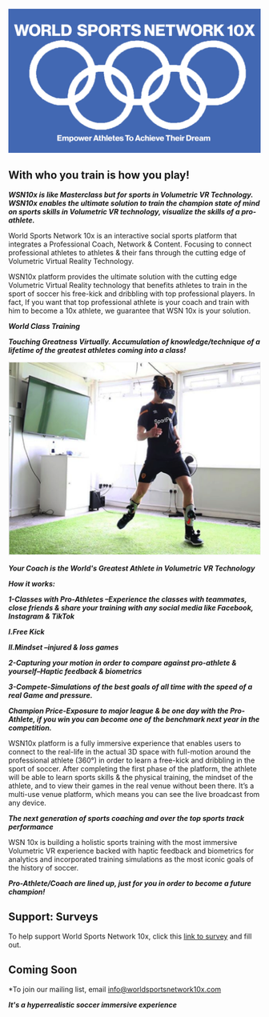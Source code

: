 


![](/images/leeslogojpeg.jpg)




       


## With who you train is how you play!

***WSN10x is like Masterclass but for sports in Volumetric VR Technology. WSN10x enables the ultimate solution to train the champion state of mind on sports skills in Volumetric VR technology, visualize the skills of a pro-athlete.***

World Sports Network 10x is an interactive social sports platform that integrates a Professional Coach, Network & Content. Focusing to connect professional athletes to athletes & their fans through the cutting edge of Volumetric Virtual Reality Technology.

WSN10x platform provides the ultimate solution with the cutting edge Volumetric Virtual Reality technology that benefits athletes to train in the sport of soccer his free-kick and dribbling with top professional players. In fact, If you want that top professional athlete is your coach and train with him to become a 10x athlete, we guarantee that WSN 10x is your solution. 

***World Class Training***

***Touching Greatness Virtually. Accumulation of knowledge/technique of a lifetime of the greatest athletes coming into a class!***


![](/images/solution.jpg.png)

***Your Coach is the World's Greatest Athlete in Volumetric VR Technology***

***How it works:***

***1-Classes with Pro-Athletes –Experience the classes with teammates, close friends & share your training with any social media like Facebook, Instagram & TikTok***

***I.Free Kick***

***II.Mindset –injured & loss games***
                  
***2-Capturing your motion in order to compare against pro-athlete & yourself–Haptic feedback & biometrics***

***3-Compete-Simulations of the best goals of all time with the speed of a real Game and pressure.***

***Champion Price-Exposure to major league & be one day with the Pro-Athlete, if you win you can become one of the benchmark next year in the competition.***


WSN10x platform is a fully immersive experience that enables users to connect to the real-life in the actual 3D space with full-motion around the professional athlete (360°) in order to learn a free-kick and dribbling in the sport of soccer. After completing the first phase of the platform, the athlete will be able to learn sports skills & the physical training, the mindset of the athlete, and to view their games in the real venue without been there. It’s a multi-use venue platform, which means you can see the live broadcast from any device.


***The next generation of sports coaching and over the top sports track performance***

WSN 10x is building a holistic sports training with the most immersive Volumetric VR experience backed with haptic feedback and biometrics for analytics and incorporated training simulations as the most iconic goals of the history of soccer.

***Pro-Athlete/Coach are lined up, just for you in order to become a future champion!***

## Support: Surveys
To help support World Sports Network 10x, click this [link to survey](https://forms.gle/qCB7x28kM2rjUCCA6) and fill out.

## Coming Soon
*To join our mailing list, email info@worldsportsnetwork10x.com

***It's a hyperrealistic soccer immersive experience***
